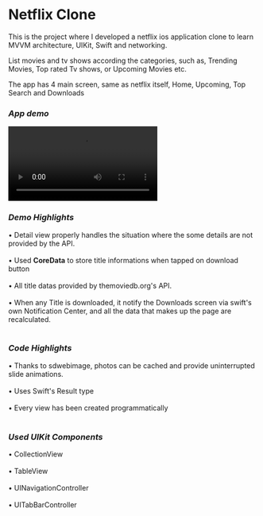 # Netflix Clone

This is the project where I developed a netflix ios application clone to learn MVVM architecture, UIKit, Swift and networking.

List movies and tv shows according the categories, such as, Trending Movies, Top rated Tv shows, or Upcoming Movies etc.

The app has 4 main screen, same as netflix itself, Home, Upcoming, Top Search and Downloads


### *App demo*
<video src="https://user-images.githubusercontent.com/47990723/190715554-a5b282a4-cec2-427a-bdfb-41662ab31236.mp4
" controls="controls" style="max-width: 730px;"> </video>

### *Demo Highlights*
• Detail view properly handles the situation where the some details are not provided by the API. <br /><br />
• Used **CoreData** to store title informations when tapped on download button <br /><br />
• All title datas provided by themoviedb.org's API. <br/><br/>
• When any Title is downloaded, it notify the Downloads screen via swift's own Notification Center, and all the data that makes up the page are recalculated. <br/><br/>

### *Code Highlights*
• Thanks to sdwebimage, photos can be cached and provide uninterrupted slide animations.  <br /><br />
• Uses Swift's Result type <br /><br />
• Every view has been created programmatically <br /><br />

### *Used UIKit Components*
• CollectionView <br /><br />
• TableView <br /><br />
• UINavigationController <br /><br />
• UITabBarController <br /><br />
